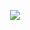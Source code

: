 <p align="center">
  <a href="https://skillicons.dev">
    <img src="https://skillicons.dev/icons?i=git,linux,docker,c,cpp,cs,dotnet,js,react,python,postgresql,firebase,flutter" />
  </a>
</p>
